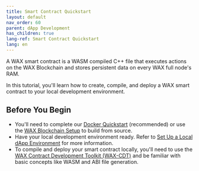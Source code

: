 ```yaml
---
title: Smart Contract Quickstart
layout: default
nav_order: 60
parent: dApp Development
has_children: true
lang-ref: Smart Contract Quickstart
lang: en
---
```


A WAX smart contract is a WASM compiled C++ file that executes actions on the WAX Blockchain and stores persistent data on every WAX full node's RAM.

In this tutorial, you'll learn how to create, compile, and deploy a WAX smart contract to your local development environment.

## Before You Begin

- You'll need to complete our [Docker Quickstart](/docs/en/dapp-development/docker-setup/) (recommended) or use the [WAX Blockchain Setup](/docs/en/dapp-development/wax-blockchain-setup/) to build from source.
- Have your local development environment ready. Refer to [Set Up a Local dApp Environment](/docs/en/dapp-development/) for more information.
- To compile and deploy your smart contract locally, you'll need to use the [WAX Contract Development Toolkit (WAX-CDT)](/docs/en/dapp-development/wax-cdt/) and be familiar with basic concepts like WASM and ABI file generation.


